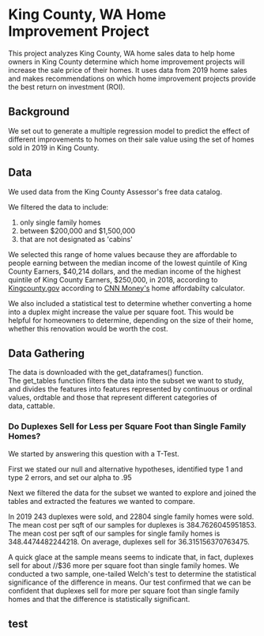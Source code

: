 # King County, WA Home Improvement Project

This project analyzes King County, WA home sales data to help home owners in King County determine which home improvement projects will increase the sale price of their homes. It uses data from 2019 home sales and makes recommendations on which home improvement projects provide the best return on investment (ROI).


## Background
We set out to generate a multiple regression model to predict the effect of different improvements to homes on their sale value using the set of homes sold in 2019 in King County.

## Data
We used data from the King County Assessor's free data catalog.

We filtered the data to include:
1. only single family homes
2. between \$200,000 and \$1,500,000
3. that are not designated as 'cabins'
  
We selected this range of home values because they are affordable to people earning between the median income of the lowest quintile of King County Earners, \$40,214 dollars, and the median income of the highest quintile of King County Earners, \$250,000, in 2018, according to [Kingcounty.gov](https://www.kingcounty.gov/independent/forecasting/King%20County%20Economic%20Indicators/Household%20Income/KC%20Household%20Income%20Quintiles.aspx) according to [CNN Money's](https://money.cnn.com/calculator/real_estate/home-afford/index.html) home affordabilty calculator.

We also included a statistical test to determine whether converting a home into a duplex might increase the value per square foot. This would be helpful for homeowners to determine, depending on the size of their home, whether this renovation would be worth the cost.

## Data Gathering

The data is downloaded with the get_dataframes() function. The get_tables function filters the data into the subset we want to study, and divides the features into features represented by continuous or ordinal values, ordtable and those that represent different categories of data, cattable.

### Do Duplexes Sell for Less per Square Foot than Single Family Homes?
We started by answering this question with a T-Test.

First we stated our null and alternative hypotheses, identified type 1 and type 2 errors, and set our alpha to .95

Next we filtered the data for the subset we wanted to explore and joined the tables and extracted the features we wanted to compare.

In 2019 243 duplexes were sold, and 22804 single family homes were sold.
The mean cost per sqft of our samples for duplexes is 384.7626045951853.
The mean cost per sqft of our samples for single family homes is 348.4474482244218.
On average, duplexes sell for 36.315156370763475.


A quick glace at the sample means seems to indicate that, in fact, duplexes sell for about //$36 more per square foot than single family homes. 
We conducted a two sample, one-tailed Welch's test to determine the statistical significance of the difference in means. Our test confirmed that we can be confident that duplexes sell for more per square foot than single family homes and that the difference is statistically significant.

## test

